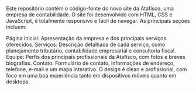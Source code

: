 Este repositório contém o código-fonte do novo site da Atafísco, uma empresa de contabilidade. O site foi desenvolvido com HTML, CSS e JavaScript, é totalmente responsivo e fácil de navegar. As principais seções incluem:

Página Inicial: Apresentação da empresa e dos principais serviços oferecidos.
Serviços: Descrição detalhada de cada serviço, como planejamento tributário, contabilidade empresarial e consultoria fiscal.
Equipe: Perfis dos principais profissionais da Atafísco, com fotos e breves biografias.
Contato: Formulário de contato, informações de endereço, telefone, e-mail e um mapa interativo.
O design é clean e profissional, com foco em uma boa experiência tanto em dispositivos móveis quanto em desktops.
